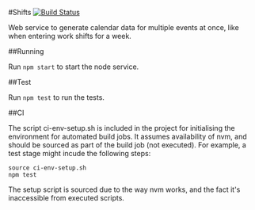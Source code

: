 #Shifts [![Build Status](https://snap-ci.com/automonkey/shifts/branch/master/build_image)](https://snap-ci.com/automonkey/shifts/branch/master)

Web service to generate calendar data for multiple events at once, like when entering work shifts for a week.

##Running

Run `npm start` to start the node service.

##Test

Run `npm test` to run the tests.

##CI

The script ci-env-setup.sh is included in the project for initialising the environment for automated build jobs. It assumes availability of nvm, and should be sourced as part of the build job (not executed). For example, a test stage might incude the following steps:

```
source ci-env-setup.sh
npm test
```

The setup script is sourced due to the way nvm works, and the fact it's inaccessible from executed scripts.